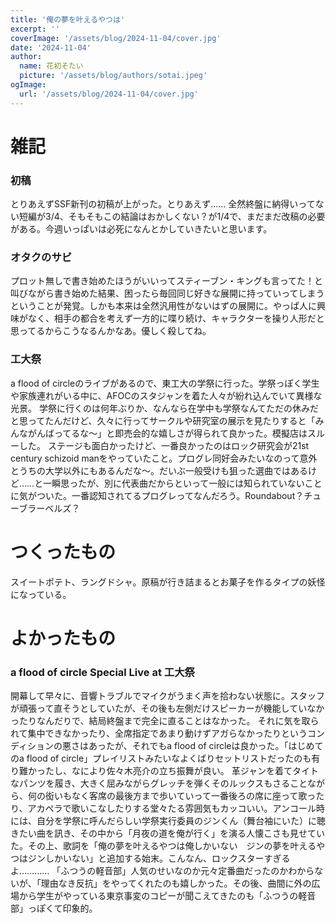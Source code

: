 ```yaml
---
title: '俺の夢を叶えるやつは'
excerpt: ''
coverImage: '/assets/blog/2024-11-04/cover.jpg'
date: '2024-11-04'
author:
  name: 花初そたい
  picture: '/assets/blog/authors/sotai.jpeg'
ogImage:
  url: '/assets/blog/2024-11-04/cover.jpg'
---
```

# 雑記
### 初稿
とりあえずSSF新刊の初稿が上がった。とりあえず……
全然終盤に納得いってない短編が3/4、そもそもこの結論はおかしくない？が1/4で、まだまだ改稿の必要がある。今週いっぱいは必死になんとかしていきたいと思います。

### オタクのサビ
プロット無しで書き始めたほうがいいってスティーブン・キングも言ってた！と叫びながら書き始めた結果、困ったら毎回同じ好きな展開に持っていってしまうということが発覚。しかも本来は全然汎用性がないはずの展開に。やっぱ人に興味がなく、相手の都合を考えず一方的に喋り続け、キャラクターを操り人形だと思ってるからこうなるんかなあ。優しく殺してね。

### 工大祭
a flood of circleのライブがあるので、東工大の学祭に行った。学祭っぽく学生や家族連れがいる中に、AFOCのスタジャンを着た人々が紛れ込んでいて異様な光景。
学祭に行くのは何年ぶりか、なんなら在学中も学祭なんてただの休みだと思ってたんだけど、久々に行ってサークルや研究室の展示を見たりすると「みんながんばってるな～」と即売会的な嬉しさが得られて良かった。模擬店はスルーした。
ステージも面白かったけど、一番良かったのはロック研究会が21st century schizoid manをやっていたこと。プログレ同好会みたいなのって意外とうちの大学以外にもあるんだな～。だいぶ一般受けも狙った選曲ではあるけど……と一瞬思ったが、別に代表曲だからといって一般には知られていないことに気がついた。一番認知されてるプログレってなんだろう。Roundabout？チューブラーベルズ？

# つくったもの
スイートポテト、ラングドシャ。原稿が行き詰まるとお菓子を作るタイプの妖怪になっている。

# よかったもの
### a flood of circle Special Live at 工大祭
開幕して早々に、音響トラブルでマイクがうまく声を拾わない状態に。スタッフが頑張って直そうとしていたが、その後も左側だけスピーカーが機能していなかったりなんだりで、結局終盤まで完全に直ることはなかった。
それに気を取られて集中できなかったり、全席指定であまり動けずアガらなかったりというコンディションの悪さはあったが、それでもa flood of circleは良かった。「はじめてのa flood of circle」プレイリストみたいなよくばりセットリストだったのも有り難かったし、なにより佐々木亮介の立ち振舞が良い。
革ジャンを着てタイトなパンツを履き、大きく屈みながらグレッチを弾くそのルックスもさることながら、何の衒いもなく客席の最後方まで歩いていって一番後ろの席に座って歌ったり、アカペラで歌いこなしたりする堂々たる雰囲気もカッコいい。アンコール時には、自分を学祭に呼んだらしい学祭実行委員のジンくん（舞台袖にいた）に聴きたい曲を訊き、その中から「月夜の道を俺が行く」を演る人懐こさも見せていた。その上、歌詞を「俺の夢を叶えるやつは俺しかいない　ジンの夢を叶えるやつはジンしかいない」と追加する始末。こんなん、ロックスターすぎるよ…………
「ふつうの軽音部」人気のせいなのか元々定番曲だったのかわからないが、「理由なき反抗」をやってくれたのも嬉しかった。その後、曲間に外の広場から学生がやっている東京事変のコピーが聞こえてきたのも「ふつうの軽音部」っぽくて印象的。
